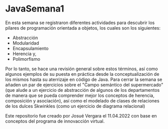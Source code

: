 # JavaSemana1

En esta semana se registraron diferentes actividades para descubrir los pilares de programación orientada a objetos, los cuales son los siguientes:
+ Abstracción
+ Modularidad
+ Encapsulamiento
+ Herencia y,
+ Polimorfismo

Por lo tanto, se hace una revisión general sobre estos términos, así como algunos ejemplos de su puesta en práctica desde la conceptualización de los mismos
hasta su aterrizaje en código de Java. Para cerrar la semana se añaden un par de ejercicios sobre el "Campo semántico del supermercado" (que alude a un
ejercicio de abstracción de algunos de los departamentos de manera que se pueda comprender mejor los conceptos de herencia, composición y asociación), así
como el modelado de clases de relaciones de los dulces Skwinkles (como un ejercicio de diagrama relacional)

Este repositorio fue creado por Josué Vergara el 11.04.2022 con base en conceptos del programa de innovacción virtual.
